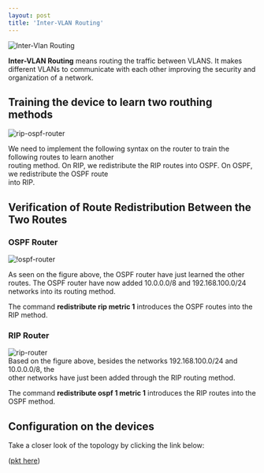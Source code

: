 ```yaml
---
layout: post
title: 'Inter-VLAN Routing'
---
```


![Inter-Vlan Routing](https://raw.githubusercontent.com/fidelis24/img/master/2025-01-22-InterVlan.png)


**Inter-VLAN Routing**   means routing the traffic between VLANS. It makes different VLANs to communicate with each other improving the security and organization of a network.
  

## Training the device to learn two routhing methods  
  
![rip-ospf-router](https://raw.githubusercontent.com/fidelis24/img/master/rip-ospf-router.png)  

We need to implement the following syntax on the router to train the following routes to learn another  
routing method. On RIP, we redistribute the RIP routes into OSPF. On OSPF, we redistribute the OSPF route      
into RIP.  
  

## Verification of Route Redistribution Between the Two Routes  
  
### OSPF Router  
![!ospf-router](https://raw.githubusercontent.com/fidelis24/img/master/ospf-router.png)  
  
As seen on the figure above, the OSPF router have just learned the other routes. The OSPF router have now added   10.0.0.0/8 and 192.168.100.0/24 networks into its routing method.  

The command **redistribute rip metric 1** introduces the OSPF routes into the RIP method.  
  
      
### RIP Router  
![rip-router](https://raw.githubusercontent.com/fidelis24/img/master/rip-router.png)  
Based on the figure above, besides the networks 192.168.100.0/24 and 10.0.0.0/8, the  
other networks have just been added through the RIP routing method.  
     
The command **redistribute ospf 1 metric 1** introduces the RIP routes into the OSPF method.  

## Configuration on the devices  

Take a closer look of the topology by clicking the link below:

([pkt here](https://github.com/fidelis24/route-redistribution-ospf-and-rip/raw/main/Route-redistribution-ospf-and-rip.pkt))  
 



  
  
